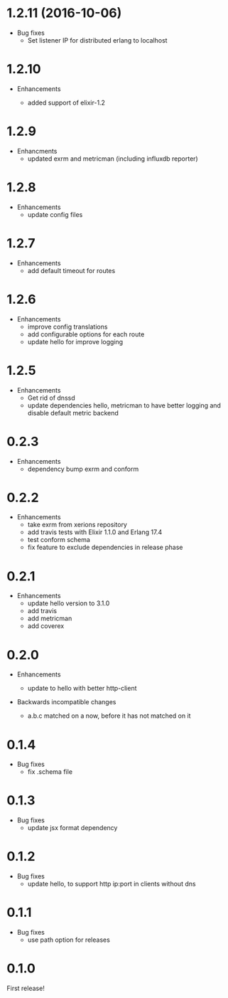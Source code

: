 # 1.2.11 (2016-10-06)

* Bug fixes
  * Set listener IP for distributed erlang to localhost

# 1.2.10

* Enhancements

  * added support of elixir-1.2

# 1.2.9

* Enhancments
  * updated exrm and metricman (including influxdb reporter)

# 1.2.8

* Enhancements
  * update config files

# 1.2.7

* Enhancements
  * add default timeout for routes

# 1.2.6

* Enhancements
  * improve config translations
  * add configurable options for each route
  * update hello for improve logging

# 1.2.5

* Enhancements
  * Get rid of dnssd
  * update dependencies hello, metricman to have better logging and disable default metric backend

# 0.2.3

* Enhancements
  * dependency bump exrm and conform

# 0.2.2

* Enhancements
  * take exrm from xerions repository
  * add travis tests with Elixir 1.1.0 and Erlang 17.4
  * test conform schema
  * fix feature to exclude dependencies in release phase

# 0.2.1

* Enhancements
  * update hello version to 3.1.0
  * add travis
  * add metricman
  * add coverex

# 0.2.0

* Enhancements
  * update to hello with better http-client

* Backwards incompatible changes
  * a.b.c matched on a now, before it has not matched on it

# 0.1.4

* Bug fixes
  * fix .schema file

# 0.1.3

* Bug fixes
  * update jsx format dependency

# 0.1.2

* Bug fixes
  * update hello, to support http ip:port in clients without dns

# 0.1.1

* Bug fixes
  * use path option for releases

# 0.1.0

First release!
